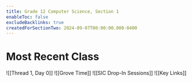 ```yaml
---
title: Grade 12 Computer Science, Section 1
enableToc: false
excludeBacklinks: true
createdForSectionTwo: 2024-09-07T00:00:00.000-0400
---
```

# Most Recent Class
![[Thread 1, Day 0]]
![[Grove Time]]
![[SIC Drop-In Sessions]]
![[Key Links]]